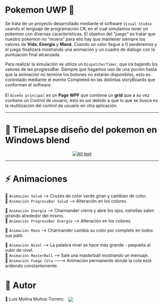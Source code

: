 # Pokemon  UWP 👾 
Se trata de un proyecto desarrollado mediante el software `Visual Studio` usando el lenguaje de programación C#, en el cual simulamos tener un pokemon con diversas características.
El objetivo del "juego" es tratar que nuestro pokemon no "muera" para ello hay que mantener siempre los valores de <b>Vida</b>, <b>Energía</b> y <b>Maná</b>. Cuando un valor llegue a 0 perderemos y el juego finalizará mostrando una animación y un cuadro de diálogo con la puntuación final alcanzada.

Para realizar la simulación se utiliza un `DispatcherTimer`, que irá bajando los valores de las progressBar. Siempre que hagamos uso de una poción hasta que la animación no termine los botones no estarán disponibles, esto es controlado mediante el evento Completed en las distintas storyBoards que conforman el software.</br> </br>
El `diseño principal` es un <b>Page WPF</b> que contiene un <b>grid</b> que a su vez contiene un Control de usuario, esto es así debido a que lo que se busca es la reutilización del control de usuario en otra aplicación.

***
# 📸 TimeLapse diseño del pokemon en Windows blend
<p align="center">
  <a href="https://www.youtube.com/watch?v=utnEfus11KE">
    <img src="https://img.youtube.com/vi/utnEfus11KE/0.jpg" alt="Alt text">
  </a>
</p>

***
# ⚡️ Animaciones
🔸 `Animación Salud` --> Cruzes de color verde giran y cambian de color. </br>
🔸 `Animación ProgressBar Salud` --> Alteración en los colores.

🔸 `Animación Energía` --> Charmander cierra y abre los ojos, estrellas salen girando alrededor del mismo. </br>
🔸 `Animación ProgressBar Energía` --> Alteración en los colores.

🔸 `Animación Maná` --> Charmander cambia su color por completo en todos sus path. </br>

🔸 `Animación Nivel` --> La palabra nivel se hace más grande - pequeña al subir de nivel. </br>
🔸 `Animación MasterBall` --> Sale una masterball mostrando un mensaje. </br>
🔸 `Animación Fuego Cola` ---> Animación permanente donde la cola está ardiendo constantemente.

# 🧩 Autor

🔹 Luis Molina Muñoz-Torrero.&nbsp;&nbsp; <a title="Luis Molina Muñoz-Torrero" href="https://www.linkedin.com/in/luis-molina-mu%C3%B1oz-torrero-45829014a">
  <img align="center" src="https://img.shields.io/badge/LinkedIn-0077B5?style=for-the-badge&logo=linkedin&logoColor=white">      
 </a> 
